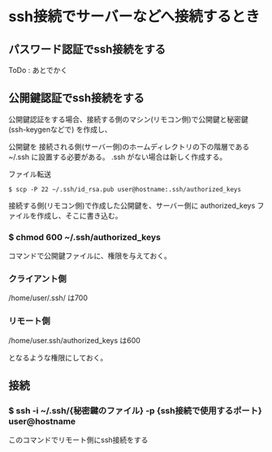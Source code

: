 # ssh接続でサーバーなどへ接続するとき

## パスワード認証でssh接続をする

ToDo : あとでかく

## 公開鍵認証でssh接続をする

公開鍵認証をする場合、接続する側のマシン(リモコン側)で公開鍵と秘密鍵 (ssh-keygenなどで) を作成し、

公開鍵を 接続される側(サーバー側)のホームディレクトリの下の階層である ~/.ssh に設置する必要がある。 .ssh がない場合は新しく作成する。

ファイル転送

```
$ scp -P 22 ~/.ssh/id_rsa.pub user@hostname:.ssh/authorized_keys
```

接続する側(リモコン側)で作成した公開鍵を、サーバー側に authorized_keys ファイルを作成し、そこに書き込む。

### $ chmod 600 ~/.ssh/authorized_keys

コマンドで公開鍵ファイルに、権限を与えておく。

### クライアント側

/home/user/.ssh/ は700

### リモート側

/home/user.ssh/authorized_keys は600

となるような権限にしておく。

## 接続

### $ ssh -i ~/.ssh/{秘密鍵のファイル} -p {ssh接続で使用するポート} user@hostname
このコマンドでリモート側にssh接続をする
